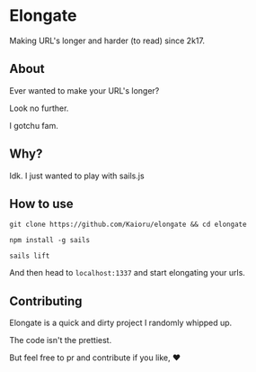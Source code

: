 # Elongate
Making URL's longer and harder (to read) since 2k17.

## About
Ever wanted to make your URL's longer?

Look no further.

I gotchu fam.

## Why?
Idk. I just wanted to play with sails.js

## How to use
`git clone https://github.com/Kaioru/elongate && cd elongate`

`npm install -g sails`

`sails lift`

And then head to `localhost:1337` and start elongating your urls.

## Contributing
Elongate is a quick and dirty project I randomly whipped up.

The code isn't the prettiest.

But feel free to pr and contribute if you like, :heart:
